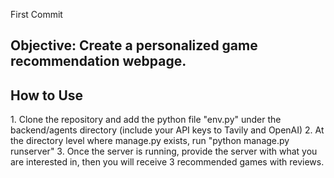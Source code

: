First Commit

<h2>Objective: Create a personalized game recommendation webpage.</h2>
<h2>How to Use</h2>
1. Clone the repository and add the python file "env.py" under the backend/agents directory (include your API keys to Tavily and OpenAI)
2. At the directory level where manage.py exists, run "python manage.py runserver"
3. Once the server is running, provide the server with what you are interested in, then you will receive 3 recommended games with reviews.
